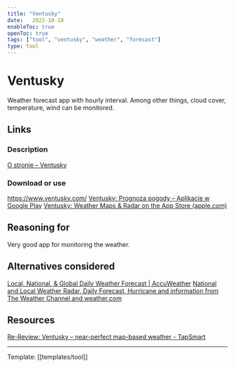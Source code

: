 ```yaml
---
title: "Ventusky"
date:   2022-10-18
enableToc: true
openToc: true
tags: ["tool", "ventusky", "weather", "forecast"]
type: tool
---
```

# Ventusky
Weather forecast app with hourly interval. Among other things, cloud cover, temperature, wind can be monitored.

## Links
### Description
[O stronie – Ventusky](https://www.ventusky.com/pl/about)
### Download or use
https://www.ventusky.com/
[Ventusky: Prognoza pogody – Aplikacje w Google Play](https://play.google.com/store/apps/details?id=cz.ackee.ventusky)
[Ventusky: Weather Maps & Radar on the App Store (apple.com)](https://apps.apple.com/app/ventusky/id1280984498)
## Reasoning for
Very good app for monitoring the weather.
## Alternatives considered
[Local, National, & Global Daily Weather Forecast | AccuWeather](https://www.accuweather.com/en)
[National and Local Weather Radar, Daily Forecast, Hurricane and information from The Weather Channel and weather.com](https://weather.com/en-GB/)
## Resources
[Re-Review: Ventusky – near-perfect map-based weather - TapSmart](https://www.tapsmart.com/apps/review-ventusky/)

---
Template: [[templates/tool]]